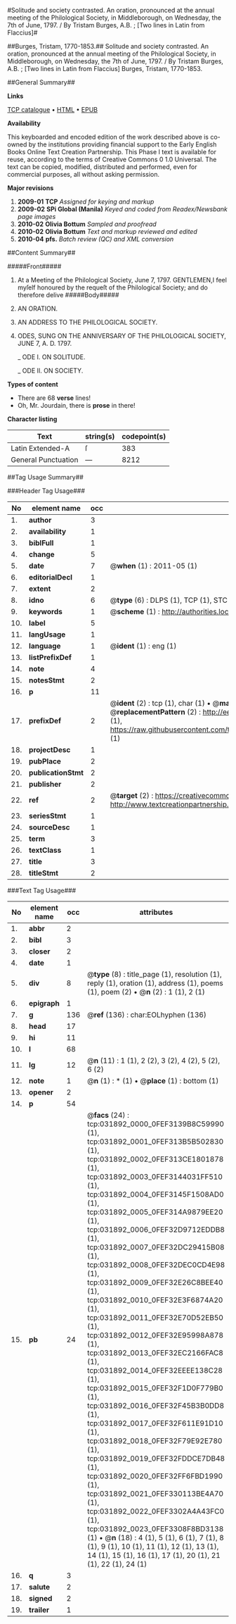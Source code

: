 #Solitude and society contrasted. An oration, pronounced at the annual meeting of the Philological Society, in Middleborough, on Wednesday, the 7th of June, 1797. / By Tristam Burges, A.B. ; [Two lines in Latin from Flaccius]#

##Burges, Tristam, 1770-1853.##
Solitude and society contrasted. An oration, pronounced at the annual meeting of the Philological Society, in Middleborough, on Wednesday, the 7th of June, 1797. / By Tristam Burges, A.B. ; [Two lines in Latin from Flaccius]
Burges, Tristam, 1770-1853.

##General Summary##

**Links**

[TCP catalogue](http://www.ota.ox.ac.uk/tcp/)  • 
[HTML](http://tei.it.ox.ac.uk/tcp/Texts-HTML/free/N24/N24116.html)  • 
[EPUB](http://tei.it.ox.ac.uk/tcp/Texts-EPUB/free/N24/N24116.epub)

**Availability**

This keyboarded and encoded edition of the
	       work described above is co-owned by the institutions
	       providing financial support to the Early English Books
	       Online Text Creation Partnership. This Phase I text is
	       available for reuse, according to the terms of Creative
	       Commons 0 1.0 Universal. The text can be copied,
	       modified, distributed and performed, even for
	       commercial purposes, all without asking permission.

**Major revisions**

1. __2009-01__ __TCP__ *Assigned for keying and markup*
1. __2009-02__ __SPi Global (Manila)__ *Keyed and coded from Readex/Newsbank page images*
1. __2010-02__ __Olivia Bottum__ *Sampled and proofread*
1. __2010-02__ __Olivia Bottum__ *Text and markup reviewed and edited*
1. __2010-04__ __pfs.__ *Batch review (QC) and XML conversion*

##Content Summary##

#####Front#####

1. At a Meeting of the Philological Society, June 7, 1797.
GENTLEMEN,I feel myſelf honoured by the requeſt of the Philological Society; and do therefore delive
#####Body#####

1. AN ORATION.

1. AN ADDRESS TO THE PHILOLOGICAL SOCIETY.

1. ODES, SUNG ON THE ANNIVERSARY OF THE PHILOLOGICAL SOCIETY, JUNE 7, A. D. 1797.

    _ ODE I. ON SOLITUDE.

    _ ODE II. ON SOCIETY.

**Types of content**

  * There are 68 **verse** lines!
  * Oh, Mr. Jourdain, there is **prose** in there!

**Character listing**


|Text|string(s)|codepoint(s)|
|---|---|---|
|Latin Extended-A|ſ|383|
|General Punctuation|—|8212|

##Tag Usage Summary##

###Header Tag Usage###

|No|element name|occ|attributes|
|---|---|---|---|
|1.|__author__|3||
|2.|__availability__|1||
|3.|__biblFull__|1||
|4.|__change__|5||
|5.|__date__|7| @__when__ (1) : 2011-05 (1)|
|6.|__editorialDecl__|1||
|7.|__extent__|2||
|8.|__idno__|6| @__type__ (6) : DLPS (1), TCP (1), STC (1), NOTIS (1), IMAGE-SET (1), EVANS-CITATION (1)|
|9.|__keywords__|1| @__scheme__ (1) : http://authorities.loc.gov/ (1)|
|10.|__label__|5||
|11.|__langUsage__|1||
|12.|__language__|1| @__ident__ (1) : eng (1)|
|13.|__listPrefixDef__|1||
|14.|__note__|4||
|15.|__notesStmt__|2||
|16.|__p__|11||
|17.|__prefixDef__|2| @__ident__ (2) : tcp (1), char (1)  •  @__matchPattern__ (2) : ([0-9\-]+):([0-9IVX]+) (1), (.+) (1)  •  @__replacementPattern__ (2) : http://eebo.chadwyck.com/downloadtiff?vid=$1&page=$2 (1), https://raw.githubusercontent.com/textcreationpartnership/Texts/master/tcpchars.xml#$1 (1)|
|18.|__projectDesc__|1||
|19.|__pubPlace__|2||
|20.|__publicationStmt__|2||
|21.|__publisher__|2||
|22.|__ref__|2| @__target__ (2) : https://creativecommons.org/publicdomain/zero/1.0/ (1), http://www.textcreationpartnership.org/docs/. (1)|
|23.|__seriesStmt__|1||
|24.|__sourceDesc__|1||
|25.|__term__|3||
|26.|__textClass__|1||
|27.|__title__|3||
|28.|__titleStmt__|2||


###Text Tag Usage###

|No|element name|occ|attributes|
|---|---|---|---|
|1.|__abbr__|2||
|2.|__bibl__|3||
|3.|__closer__|2||
|4.|__date__|1||
|5.|__div__|8| @__type__ (8) : title_page (1), resolution (1), reply (1), oration (1), address (1), poems (1), poem (2)  •  @__n__ (2) : 1 (1), 2 (1)|
|6.|__epigraph__|1||
|7.|__g__|136| @__ref__ (136) : char:EOLhyphen (136)|
|8.|__head__|17||
|9.|__hi__|11||
|10.|__l__|68||
|11.|__lg__|12| @__n__ (11) : 1 (1), 2 (2), 3 (2), 4 (2), 5 (2), 6 (2)|
|12.|__note__|1| @__n__ (1) : * (1)  •  @__place__ (1) : bottom (1)|
|13.|__opener__|2||
|14.|__p__|54||
|15.|__pb__|24| @__facs__ (24) : tcp:031892_0000_0FEF3139B8C59990 (1), tcp:031892_0001_0FEF313B5B502830 (1), tcp:031892_0002_0FEF313CE1801878 (1), tcp:031892_0003_0FEF3144031FF510 (1), tcp:031892_0004_0FEF3145F1508AD0 (1), tcp:031892_0005_0FEF314A9879EE20 (1), tcp:031892_0006_0FEF32D9712EDDB8 (1), tcp:031892_0007_0FEF32DC29415B08 (1), tcp:031892_0008_0FEF32DEC0CD4E98 (1), tcp:031892_0009_0FEF32E26C8BEE40 (1), tcp:031892_0010_0FEF32E3F6874A20 (1), tcp:031892_0011_0FEF32E70D52EB50 (1), tcp:031892_0012_0FEF32E95998A878 (1), tcp:031892_0013_0FEF32EC2166FAC8 (1), tcp:031892_0014_0FEF32EEEE138C28 (1), tcp:031892_0015_0FEF32F1D0F779B0 (1), tcp:031892_0016_0FEF32F45B3B0DD8 (1), tcp:031892_0017_0FEF32F611E91D10 (1), tcp:031892_0018_0FEF32F79E92E780 (1), tcp:031892_0019_0FEF32FDDCE7DB48 (1), tcp:031892_0020_0FEF32FF6FBD1990 (1), tcp:031892_0021_0FEF330113BE4A70 (1), tcp:031892_0022_0FEF3302A4A43FC0 (1), tcp:031892_0023_0FEF3308F8BD3138 (1)  •  @__n__ (18) : 4 (1), 5 (1), 6 (1), 7 (1), 8 (1), 9 (1), 10 (1), 11 (1), 12 (1), 13 (1), 14 (1), 15 (1), 16 (1), 17 (1), 20 (1), 21 (1), 22 (1), 24 (1)|
|16.|__q__|3||
|17.|__salute__|2||
|18.|__signed__|2||
|19.|__trailer__|1||
